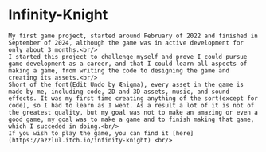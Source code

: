 # Infinity-Knight
    My first game project, started around February of 2022 and finished in September of 2024, although the game was in active development for only about 3 months.<br/>
    I started this project to challenge myself and prove I could pursue game development as a career, and that I could learn all aspects of making a game, from writing the code to designing the game and creating its assets.<br/>
    Short of the font(Edit Undo by Ænigma), every asset in the game is made by me, including code, 2D and 3D assets, music, and sound effects. It was my first time creating anything of the sort(except for code), so I had to learn as I went. As a result a lot of it is not of the greatest quality, but my goal was not to make an amazing or even a good game, my goal was to make a game and to finish making that game, which I succeded in doing.<br/>
    If you wish to play the game, you can find it [here](https://azzlul.itch.io/infinity-knight) <br/>
